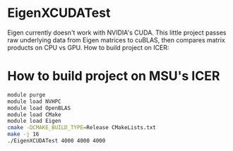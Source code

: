 # EigenXCUDATest
Eigen currently doesn't work with NVIDIA's CUDA. This little project passes raw underlying data from Eigen matrices
to cuBLAS, then compares matrix products on CPU vs GPU. How to build project on ICER:

# How to build project on MSU's ICER
```bash
module purge
module load NVHPC
module load OpenBLAS
module load CMake
module load Eigen
cmake -DCMAKE_BUILD_TYPE=Release CMakeLists.txt
make -j 16
./EigenXCUDATest 4000 4000 4000
```
